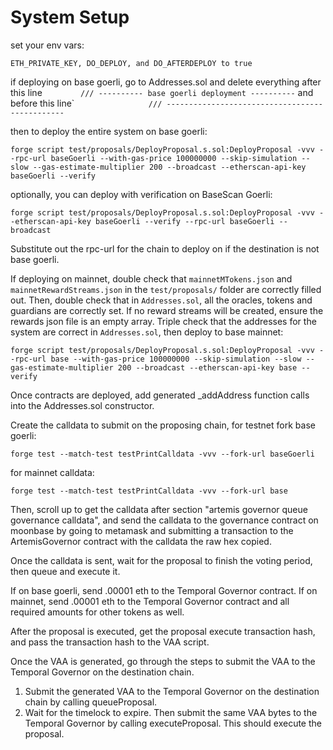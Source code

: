 # System Setup

set your env vars:

`ETH_PRIVATE_KEY, DO_DEPLOY, and DO_AFTERDEPLOY to true`

if deploying on base goerli, go to Addresses.sol and delete everything after this line
```        /// ---------- base goerli deployment ----------```
and before this line`
```                /// -----------------------------------------------```

then to deploy the entire system on base goerli:

```forge script test/proposals/DeployProposal.s.sol:DeployProposal -vvv --rpc-url baseGoerli --with-gas-price 100000000 --skip-simulation --slow --gas-estimate-multiplier 200 --broadcast --etherscan-api-key baseGoerli --verify```

optionally, you can deploy with verification on BaseScan Goerli:

```forge script test/proposals/DeployProposal.s.sol:DeployProposal -vvv --etherscan-api-key baseGoerli --verify --rpc-url baseGoerli --broadcast```


Substitute out the rpc-url for the chain to deploy on if the destination is not base goerli.

If deploying on mainnet, double check that `mainnetMTokens.json` and `mainnetRewardStreams.json` in the `test/proposals/` folder are correctly filled out. Then, double check that in `Addresses.sol`, all the oracles, tokens and guardians are correctly set. If no reward streams will be created, ensure the rewards json file is an empty array. Triple check that the addresses for the system are correct in `Addresses.sol`, then deploy to base mainnet:

```forge script test/proposals/DeployProposal.s.sol:DeployProposal -vvv --rpc-url base --with-gas-price 100000000 --skip-simulation --slow --gas-estimate-multiplier 200 --broadcast --etherscan-api-key base --verify```

Once contracts are deployed, add generated _addAddress function calls into the Addresses.sol constructor.

Create the calldata to submit on the proposing chain, for testnet fork base goerli:

```forge test --match-test testPrintCalldata -vvv --fork-url baseGoerli```

for mainnet calldata:

```forge test --match-test testPrintCalldata -vvv --fork-url base```

Then, scroll up to get the calldata after section "artemis governor queue governance calldata", and send the calldata to the governance contract on moonbase by going to metamask and submitting a transaction to the ArtemisGovernor contract with the calldata the raw hex copied.

Once the calldata is sent, wait for the proposal to finish the voting period, then queue and execute it.

If on base goerli, send .00001 eth to the Temporal Governor contract. If on mainnet, send .00001 eth to the Temporal Governor contract and all required amounts for other tokens as well.

After the proposal is executed, get the proposal execute transaction hash, and pass the transaction hash to the VAA script.

Once the VAA is generated, go through the steps to submit the VAA to the Temporal Governor on the destination chain.

1. Submit the generated VAA to the Temporal Governor on the destination chain by calling queueProposal.
2. Wait for the timelock to expire. Then submit the same VAA bytes to the Temporal Governor by calling executeProposal. This should execute the proposal.

